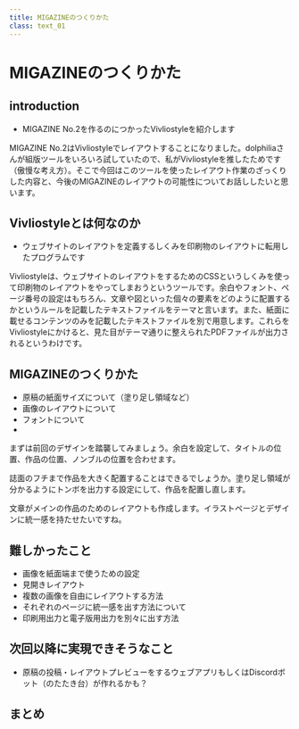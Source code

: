 ```yaml
---
title: MIGAZINEのつくりかた
class: text_01
---
```


# MIGAZINEのつくりかた

## introduction

- MIGAZINE No.2を作るのにつかったVivliostyleを紹介します

MIGAZINE No.2はVivliostyleでレイアウトすることになりました。dolphiliaさんが組版ツールをいろいろ試していたので、私がVivliostyleを推したためです（傲慢な考え方）。そこで今回はこのツールを使ったレイアウト作業のざっくりした内容と、今後のMIGAZINEのレイアウトの可能性についてお話ししたいと思います。

## Vivliostyleとは何なのか

- ウェブサイトのレイアウトを定義するしくみを印刷物のレイアウトに転用したプログラムです

Vivliostyleは、ウェブサイトのレイアウトをするためのCSSというしくみを使って印刷物のレイアウトをやってしまおうというツールです。余白やフォント、ページ番号の設定はもちろん、文章や図といった個々の要素をどのように配置するかというルールを記載したテキストファイルをテーマと言います。また、紙面に載せるコンテンツのみを記載したテキストファイルを別で用意します。これらをVivliostyleにかけると、見た目がテーマ通りに整えられたPDFファイルが出力されるというわけです。

## MIGAZINEのつくりかた

- 原稿の紙面サイズについて（塗り足し領域など）
- 画像のレイアウトについて
- フォントについて
- 

まずは前回のデザインを踏襲してみましょう。余白を設定して、タイトルの位置、作品の位置、ノンブルの位置を合わせます。

誌面のフチまで作品を大きく配置することはできるでしょうか。塗り足し領域が分かるようにトンボを出力する設定にして、作品を配置し直します。

文章がメインの作品のためのレイアウトも作成します。イラストページとデザインに統一感を持たせたいですね。

## 難しかったこと

- 画像を紙面端まで使うための設定
- 見開きレイアウト
- 複数の画像を自由にレイアウトする方法
- それぞれのページに統一感を出す方法について
- 印刷用出力と電子版用出力を別々に出す方法

## 次回以降に実現できそうなこと

- 原稿の投稿・レイアウトプレビューをするウェブアプリもしくはDiscordボット（のたたき台）が作れるかも？

## まとめ
